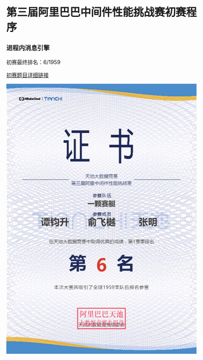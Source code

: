 # 第三届阿里巴巴中间件性能挑战赛初赛程序

### 进程内消息引擎

初赛最终排名：6/1959	


[初赛题目详细链接](https://code.aliyun.com/middlewarerace2017/open-messaging-demo?spm=5176.100068.555.1.Kz5MUL)  


![Rank](rank.png)


